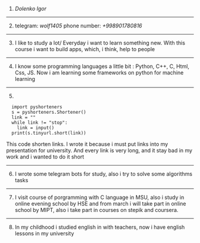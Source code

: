1) *Dolenko Igor*
<hr>

2) telegram: *wolf1405* phone number: *+998901780816*
<hr>

3) I like to study a lot/ Everyday i want to learn something new. With this course i want to build apps, which, i think, help to people
<hr>

4) I know some programming languages a little bit : Python, C++, C, Html, Css, JS. Now i am learning some frameworks on python for machine learning
<hr>

5) 

      import pyshorteners 
      s = pyshorteners.Shortener() 
      link = "" 
      while link != "stop": 
        link = input() 
      print(s.tinyurl.short(link))
      
 
This code shorten links. I wrote it because i must put links into my presentation for university. And every link is very long, and it stay bad in my work and i wanted to do it short
<hr>

6) I wrote some telegram bots for study, also i try to solve some algorithms tasks
<hr>

7) I visit course of porgramming with C language in MSU, also i study in online evening school by HSE and from march i will take part in online school by MIPT, also i take part in courses on stepik and coursera.
<hr>

8) In my childhood i studied english in with teachers, now i have english lessons in my university
